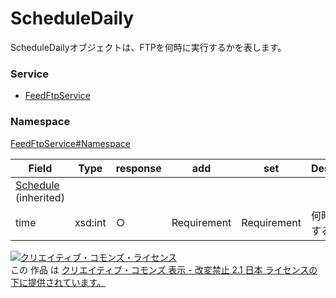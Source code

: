 # ScheduleDaily
ScheduleDailyオブジェクトは、FTPを何時に実行するかを表します。
### Service
+ [FeedFtpService](../../services/FeedFtpService.md)

### Namespace
[FeedFtpService#Namespace](../../services/FeedFtpService.md#namespace)

| Field | Type | response| add| set| Description|
|---|---|---|---|---|---|
| [Schedule](./Schedule.md)  (inherited)||||||
| time | xsd:int | ○| Requirement| Requirement| 何時に実行するか |

<a rel="license" href="http://creativecommons.org/licenses/by-nd/2.1/jp/"><img alt="クリエイティブ・コモンズ・ライセンス" style="border-width:0" src="https://i.creativecommons.org/l/by-nd/2.1/jp/88x31.png" /></a><br />この 作品 は <a rel="license" href="http://creativecommons.org/licenses/by-nd/2.1/jp/">クリエイティブ・コモンズ 表示 - 改変禁止 2.1 日本 ライセンスの下に提供されています。</a>
